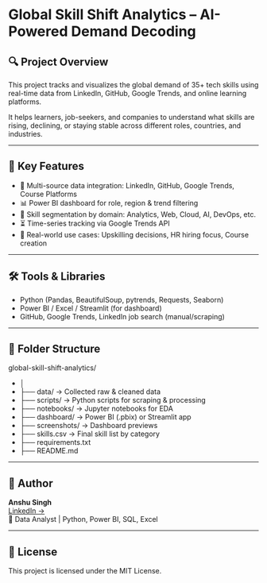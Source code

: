 # Global Skill Shift Analytics – AI-Powered Demand Decoding

## 🔍 Project Overview

This project tracks and visualizes the global demand of 35+ tech skills using real-time data from LinkedIn, GitHub, Google Trends, and online learning platforms.

It helps learners, job-seekers, and companies to understand what skills are rising, declining, or staying stable across different roles, countries, and industries.

---

## 🧠 Key Features

- 🔗 Multi-source data integration: LinkedIn, GitHub, Google Trends, Course Platforms
- 📊 Power BI dashboard for role, region & trend filtering
- 🧠 Skill segmentation by domain: Analytics, Web, Cloud, AI, DevOps, etc.
- ⏳ Time-series tracking via Google Trends API
- 🎯 Real-world use cases: Upskilling decisions, HR hiring focus, Course creation

---

## 🛠️ Tools & Libraries

- Python (Pandas, BeautifulSoup, pytrends, Requests, Seaborn)
- Power BI / Excel / Streamlit (for dashboard)
- GitHub, Google Trends, LinkedIn job search (manual/scraping)

---

## 📁 Folder Structure

global-skill-shift-analytics/
- │
- ├── data/ → Collected raw & cleaned data
- ├── scripts/ → Python scripts for scraping & processing
- ├── notebooks/ → Jupyter notebooks for EDA
- ├── dashboard/ → Power BI (.pbix) or Streamlit app
- ├── screenshots/ → Dashboard previews
- ├── skills.csv → Final skill list by category
- ├── requirements.txt
- ├── README.md


---

## 👤 Author

**Anshu Singh**  
[LinkedIn →](https://www.linkedin.com/in/anshu750/)  
📌 Data Analyst | Python, Power BI, SQL, Excel

---

## 📄 License

This project is licensed under the MIT License.


